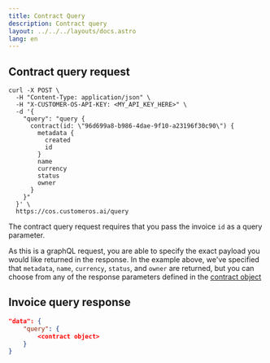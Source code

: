 ```yaml
---
title: Contract Query
description: Contract query
layout: ../../../layouts/docs.astro
lang: en
---
```


## Contract query request

```curl
curl -X POST \
  -H "Content-Type: application/json" \
  -H "X-CUSTOMER-OS-API-KEY: <MY_API_KEY_HERE>" \
  -d '{
    "query": "query { 
      contract(id: \"96d699a8-b986-4dae-9f10-a23196f30c90\") { 
        metadata {
          created
          id
        }
        name
        currency
        status
        owner
      }
    }"
  }' \
  https://cos.customeros.ai/query

```

The contract query request requires that you pass the invoice `id` as a query parameter.  

As this is a graphQL request, you are able to specify the exact payload you would like returned in the response.  In the example above, we've specified that `metadata`, `name`, `currency`, `status`, and `owner` are returned, but you can choose from any of the response parameters defined in the [contract object](objects/contract)

## Invoice query response
```json
"data": {
    "query": {
        <contract object>
    }
}
```